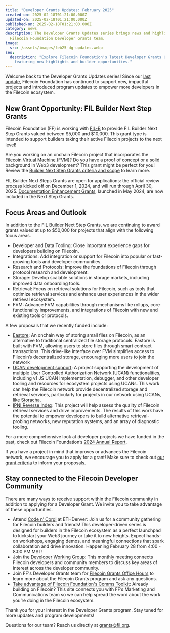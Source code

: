 ```yaml
---
title: "Developer Grants Updates: February 2025"
created-on: 2025-02-18T01:21:00.000Z
updated-on: 2025-02-18T01:21:00.000Z
published-on: 2025-02-18T01:21:00.000Z
category: news
description: The Developer Grants Updates series brings news and highlights from
  Filecoin Foundation Developer Grants team.
image:
  src: /assets/images/feb25-dg-updates.webp
seo:
  description: "Explore Filecoin Foundation's latest Developer Grants Updates,
    featuring new highlights and builder opportunities."
---
```


Welcome back to the Developer Grants Updates series! Since our [last update](/blog/developer-grants-updates-august-2024), Filecoin Foundation has continued to support new, impactful projects and introduced program updates to empower more developers in the Filecoin ecosystem.

## New Grant Opportunity: FIL Builder Next Step Grants

Filecoin Foundation (FF) is working with [FIL-B](https://fil.builders/) to provide FIL Builder Next Step Grants valued between $5,000 and $10,000. This grant type is intended to support builders taking their active Filecoin projects to the next level! 

Are you working on an onchain Filecoin project that incorporates the [Filecoin Virtual Machine (FVM)](https://fvm.filecoin.io/)? Do you have a proof of concept or a solid background in Web3 development? This grant might be perfect for you! Review the [Builder Next Step Grants criteria and scope](https://github.com/filecoin-project/devgrants/blob/master/Program%20Resources/Builder%20Next%20Step%20Grants.md) to learn more.

FIL Builder Next Steps Grants are open for applications: the official review process kicked off on December 1, 2024, and will run through April 30, 2025. [Documentation Enhancement Grants](https://github.com/filecoin-project/devgrants/blob/master/Program%20Resources/Documentation%20Enhancement%20Grants%20README.md), launched in May 2024, are now included in the Next Step Grants. 

## Focus Areas and Outlook

In addition to the FIL Builder Next Step Grants, we are continuing to award grants valued at up to $50,000 for projects that align with the following focus areas. 

- Developer and Data Tooling: Close important experience gaps for developers building on Filecoin.
- Integrations: Add integration or support for Filecoin into popular or fast-growing tools and developer communities.
- Research and Protocols: Improve the foundations of Filecoin through protocol research and development.
- Storage: Develop scalable solutions in storage markets, including improved data onboarding tools.
- Retrieval: Focus on retrieval solutions for Filecoin, such as tools that optimize retrieval services and enhance user experiences in the wider retrieval ecosystem.
- FVM: Advance FVM capabilities through mechanisms like rollups, core functionality improvements, and integrations of Filecoin with new and existing tools or protocols.

A few proposals that we recently funded include:

- [Eastore](/ecosystem-explorer/eastore): An onchain way of storing small files on Filecoin, as an alternative to traditional centralized file storage protocols. Eastore is built with FVM, allowing users to store files through smart contract transactions. This drive-like interface over FVM simplifies access to Filecoin’s decentralized storage, encouraging more users to join the network 
- [UCAN development support](https://github.com/filecoin-project/devgrants/issues/1776): A project supporting the development of multiple User Controlled Authorization Network (UCAN) functionalities, including v1 JS UCAN implementation, debugger, and other developer tooling and resources for ecosystem projects using UCANs. This work can help the Filecoin network provide decentralized storage and retrieval services, particularly for projects in our network using UCANs, like [Storacha](/ecosystem-explorer/storacha-network). 
- [IPNI Reverse Index](https://github.com/filecoin-project/devgrants/issues/1781): This project will help assess the quality of Filecoin retrieval services and drive improvements. The results of this work have the potential to empower developers to build alternative retrieval-probing networks, new reputation systems, and an array of diagnostic tooling.

For a more comprehensive look at developer projects we have funded in the past, check out Filecoin Foundation’s [2024 Annual Report](/blog/filecoin-foundation-2024-annual-report). 

If you have a project in mind that improves or advances the Filecoin network, we encourage you to apply for a grant! Make sure to check out [our grant criteria](https://github.com/filecoin-project/devgrants/blob/master/Program%20Resources/Builder%20Next%20Step%20Grants.md) to inform your proposals.

## Stay connected to the Filecoin Developer Community

There are many ways to receive support within the Filecoin community in addition to applying for a Developer Grant. We invite you to take advantage of these opportunities.

- Attend [Code n’ Corgi](https://lu.ma/gd767xu5) at ETHDenver: Join us for ​a community gathering for Filecoin builders and friends! This developer-driven series is designed for builders in the Filecoin ecosystem as a perfect launchpad to kickstart your Web3 journey or take it to new heights. Expect hands-on workshops, engaging demos, and meaningful connections that spark collaboration and drive innovation. Happening February 28 from 4:00 - 8:00 PM MST! 
- Join the [Developer Working Group](https://github.com/filecoin-project/DeveloperWG): This monthly meeting connects Filecoin developers and community members to discuss key areas of interest across the developer community. 
- Join FF's Developer Grants team for [Filecoin Grants Office Hours](https://calendly.com/filecoin-grants/office-hours-ama?month=2024-07) to learn more about the Filecoin Grants program and ask any questions. 
- [Take advantage of Filecoin Foundation's Comms Toolkit](https://hub.fil.org/comms): Already building on Filecoin? This site connects you with FF’s Marketing and Communications team so we can help spread the word about the work you’re doing in the Filecoin ecosystem.

Thank you for your interest in the Developer Grants program. Stay tuned for more updates and program developments! 

Questions for our team? Reach us directly at [grants@fil.org](mailto:grants@fil.org).
